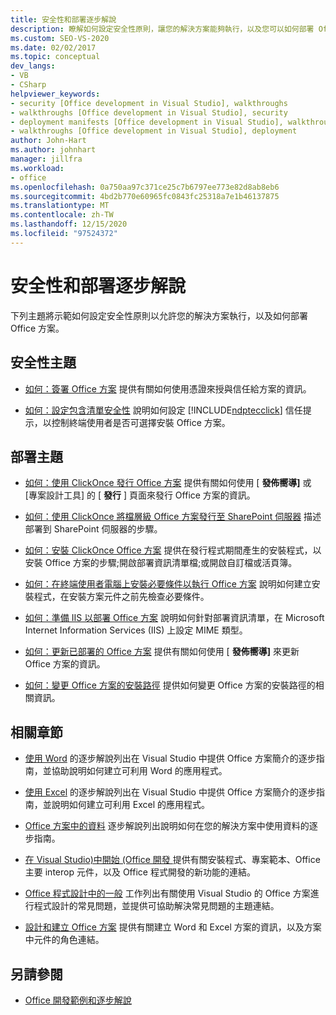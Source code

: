 ```yaml
---
title: 安全性和部署逐步解說
description: 瞭解如何設定安全性原則，讓您的解決方案能夠執行，以及您可以如何部署 Office 方案。
ms.custom: SEO-VS-2020
ms.date: 02/02/2017
ms.topic: conceptual
dev_langs:
- VB
- CSharp
helpviewer_keywords:
- security [Office development in Visual Studio], walkthroughs
- walkthroughs [Office development in Visual Studio], security
- deployment manifests [Office development in Visual Studio], walkthroughs
- walkthroughs [Office development in Visual Studio], deployment
author: John-Hart
ms.author: johnhart
manager: jillfra
ms.workload:
- office
ms.openlocfilehash: 0a750aa97c371ce25c7b6797ee773e82d8ab8eb6
ms.sourcegitcommit: 4bd2b770e60965fc0843fc25318a7e1b46137875
ms.translationtype: MT
ms.contentlocale: zh-TW
ms.lasthandoff: 12/15/2020
ms.locfileid: "97524372"
---
```

# <a name="security-and-deployment-walkthroughs"></a>安全性和部署逐步解說
  下列主題將示範如何設定安全性原則以允許您的解決方案執行，以及如何部署 Office 方案。

## <a name="security-topics"></a>安全性主題
- [如何：簽署 Office 方案](../vsto/how-to-sign-office-solutions.md) 提供有關如何使用憑證來授與信任給方案的資訊。

- [如何：設定包含清單安全性](../vsto/how-to-configure-inclusion-list-security.md) 說明如何設定 [!INCLUDE[ndptecclick](../vsto/includes/ndptecclick-md.md)] 信任提示，以控制終端使用者是否可選擇安裝 Office 方案。

## <a name="deployment-topics"></a>部署主題
- [如何：使用 ClickOnce 發行 Office 方案](/previous-versions/bb386095(v=vs.110)) 提供有關如何使用 [ **發佈嚮導]** 或 [專案設計工具] 的 [ **發行** ] 頁面來發行 Office 方案的資訊。

- [如何：使用 ClickOnce 將檔層級 Office 方案發行至 SharePoint 伺服器](/previous-versions/bb608595(v=vs.110)) 描述部署到 SharePoint 伺服器的步驟。

- [如何：安裝 ClickOnce Office 方案](/previous-versions/bb608592(v=vs.110)) 提供在發行程式期間產生的安裝程式，以安裝 Office 方案的步驟;開啟部署資訊清單檔;或開啟自訂檔或活頁簿。

- [如何：在終端使用者電腦上安裝必要條件以執行 Office 方案](/previous-versions/bb608608(v=vs.110)) 說明如何建立安裝程式，在安裝方案元件之前先檢查必要條件。

- [如何：準備 IIS 以部署 Office 方案](/previous-versions/bb608629(v=vs.110)) 說明如何針對部署資訊清單，在 Microsoft Internet Information Services (IIS) 上設定 MIME 類型。

- [如何：更新已部署的 Office 方案](/previous-versions/bb157871(v=vs.110)) 提供有關如何使用 [ **發佈嚮導]** 來更新 Office 方案的資訊。

- [如何：變更 Office 方案的安裝路徑](/previous-versions/bb608626(v=vs.110)) 提供如何變更 Office 方案的安裝路徑的相關資訊。

## <a name="related-sections"></a>相關章節
- [使用 Word](../vsto/walkthroughs-using-word.md) 的逐步解說列出在 Visual Studio 中提供 Office 方案簡介的逐步指南，並協助說明如何建立可利用 Word 的應用程式。

- [使用 Excel](../vsto/walkthroughs-using-excel.md) 的逐步解說列出在 Visual Studio 中提供 Office 方案簡介的逐步指南，並說明如何建立可利用 Excel 的應用程式。

- [Office 方案中的資料](../vsto/data-in-office-solutions-walkthroughs.md) 逐步解說列出說明如何在您的解決方案中使用資料的逐步指南。

- [在 Visual Studio&#41;中開始 &#40;Office 開發 ](../vsto/getting-started-office-development-in-visual-studio.md) 提供有關安裝程式、專案範本、Office 主要 interop 元件，以及 Office 程式開發的新功能的連結。

- [Office 程式設計中的一般](../vsto/common-tasks-in-office-programming.md) 工作列出有關使用 Visual Studio 的 Office 方案進行程式設計的常見問題，並提供可協助解決常見問題的主題連結。

- [設計和建立 Office 方案](../vsto/designing-and-creating-office-solutions.md) 提供有關建立 Word 和 Excel 方案的資訊，以及方案中元件的角色連結。

## <a name="see-also"></a>另請參閱
- [Office 開發範例和逐步解說](../vsto/office-development-samples-and-walkthroughs.md)